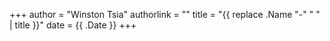 +++
author = "Winston Tsia"
authorlink = ""
title = "{{ replace .Name "-" " " | title }}"
date = {{ .Date }}
+++

